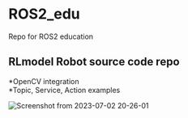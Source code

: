 # ROS2_edu
Repo for ROS2 education

## RLmodel Robot source code repo
*OpenCV integration   
*Topic, Service, Action examples

![Screenshot from 2023-07-02 20-26-01](https://github.com/RLmodel/ROS2_edu/assets/32663016/44d18f1c-b33b-4535-a852-a07c004bc569)
